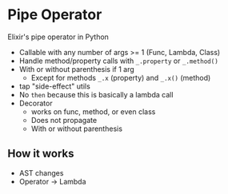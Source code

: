 # Pipe Operator

Elixir's pipe operator in Python

- Callable with any number of args >= 1 (Func, Lambda, Class)
- Handle method/property calls with `_.property` or `_.method()`
- With or without parenthesis if 1 arg
  - Except for methods `_.x` (property) and `_.x()` (method)
- tap "side-effect" utils
- No `then` because this is basically a lambda call
- Decorator
  - works on func, method, or even class
  - Does not propagate
  - With or without parenthesis

## How it works

- AST changes
- Operator -> Lambda
